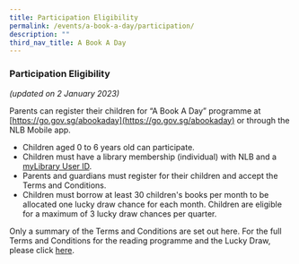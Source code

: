 ```yaml
---
title: Participation Eligibility
permalink: /events/a-book-a-day/participation/
description: ""
third_nav_title: A Book A Day
---
```

### **Participation Eligibility**

*(updated on 2 January 2023)*

Parents can register their children for “A Book A Day” programme at [https://go.gov.sg/abookaday](https://go.gov.sg/abookaday) or through the NLB Mobile app. 

* Children aged 0 to 6 years old can participate. 
* Children must have a library membership (individual) with NLB and a [myLibrary User ID](http://account.nlb.gov.sg/).
* Parents and guardians must register for their children and accept the Terms and Conditions.
* Children must borrow at least 30 children's books per month to be allocated one lucky draw chance for each month. Children are eligible for a maximum of 3 lucky draw chances per quarter.

Only a summary of the Terms and Conditions are set out here. For the full Terms and Conditions for the reading programme and the Lucky Draw, please click [here](/files/preschool/ABAD/Lucky%20Draw%20Terms%20(21%20Oct%2022)_A%20Book%20A%20Day%202023.pdf).
